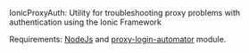 IonicProxyAuth: Utility for troubleshooting proxy problems with authentication using the Ionic Framework

Requirements:
<a href="https://nodejs.org">NodeJs</a> and <a href="https://nodejs.org">proxy-login-automator</a> module.

